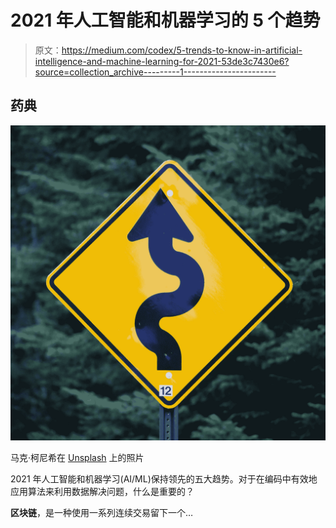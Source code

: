 # 2021 年人工智能和机器学习的 5 个趋势

> 原文：<https://medium.com/codex/5-trends-to-know-in-artificial-intelligence-and-machine-learning-for-2021-53de3c7430e6?source=collection_archive---------1----------------------->

## 药典

![](img/ea38de9d2e9153d01ccefc6a1325b3d7.png)

马克·柯尼希在 [Unsplash](https://unsplash.com?utm_source=medium&utm_medium=referral) 上的照片

2021 年人工智能和机器学习(AI/ML)保持领先的五大趋势。对于在编码中有效地应用算法来利用数据解决问题，什么是重要的？

**区块链**，是一种使用一系列连续交易留下一个…